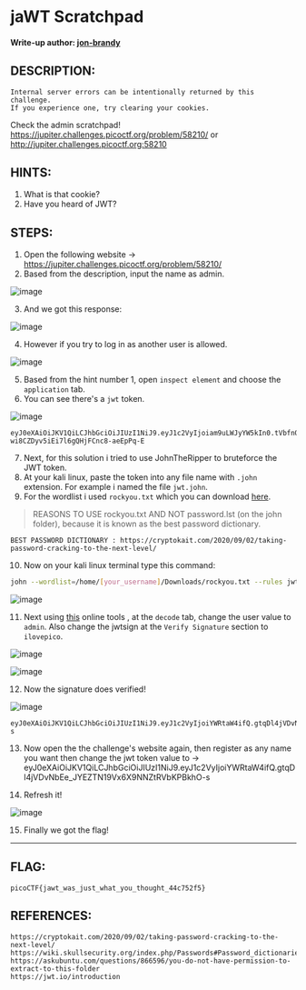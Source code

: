 # jaWT Scratchpad
#### Write-up author: [jon-brandy](https://github.com/jon-brandy)
## DESCRIPTION:
```
Internal server errors can be intentionally returned by this challenge. 
If you experience one, try clearing your cookies.
```
Check the admin scratchpad! 
https://jupiter.challenges.picoctf.org/problem/58210/ or 
http://jupiter.challenges.picoctf.org:58210
## HINTS:
1. What is that cookie?
2. Have you heard of JWT?
## STEPS:
1. Open the following website -> https://jupiter.challenges.picoctf.org/problem/58210/
2. Based from the description, input the name as admin.

![image](https://user-images.githubusercontent.com/70703371/176988594-ae9735e1-cc35-4739-8299-8096b7e93ad1.png)

3. And we got this response:

![image](https://user-images.githubusercontent.com/70703371/176988605-b5d821c0-dddd-4f48-9fa6-5b0c1513fbb1.png)

4. However if you try to log in as another user is allowed.

![image](https://user-images.githubusercontent.com/70703371/176988701-c41b1b76-a783-4745-ac79-e4b89dfe8a52.png)

5. Based from the hint number 1, open  `inspect element` and choose the `application` tab. 
6. You can see there's a `jwt` token.

![image](https://user-images.githubusercontent.com/70703371/176988756-725e7304-d5c4-4bfe-b185-77339265bb75.png)

```
eyJ0eXAiOiJKV1QiLCJhbGciOiJIUzI1NiJ9.eyJ1c2VyIjoiam9uLWJyYW5kIn0.tVbfnQvNh-wi8CZDyv5iEi7l6gQHjFCnc8-aeEpPq-E
```

7. Next, for this solution i tried to use JohnTheRipper to bruteforce the JWT token.
8. At your kali linux, paste the token into any file name with `.john` extension. For example i named the file `jwt.john`.
9. For the wordlist i used `rockyou.txt` which you can download [here](https://drive.google.com/file/d/1oKHoc6s03-hi40vlBzkPywUR4_NPAPhX/view?usp=sharing).

> REASONS TO USE rockyou.txt AND NOT password.lst (on the john folder), because it is known as the best password dictionary.

```
BEST PASSWORD DICTIONARY : https://cryptokait.com/2020/09/02/taking-password-cracking-to-the-next-level/
```

10. Now on your kali linux terminal type this command:

```sh
john --wordlist=/home/[your_username]/Downloads/rockyou.txt --rules jwt.john 
```

![image](https://user-images.githubusercontent.com/70703371/177024153-6d13a21a-1a23-46dc-a3c9-f23c664f9f66.png)

11. Next using [this](https://jwt.io/) online tools , at the `decode` tab, change the user value to `admin`. Also change the jwtsign at the `Verify Signature` section to `ilovepico`.

![image](https://user-images.githubusercontent.com/70703371/177024606-6009963e-b6c6-435c-9b15-4912b70419b6.png)


![image](https://user-images.githubusercontent.com/70703371/177024758-b310e3e3-e6ce-4a6f-be7e-397c114523ae.png)


12. Now the signature does verified!

![image](https://user-images.githubusercontent.com/70703371/177024804-a16f1f43-8c47-43de-9ef2-47d81e299c4a.png)

```
eyJ0eXAiOiJKV1QiLCJhbGciOiJIUzI1NiJ9.eyJ1c2VyIjoiYWRtaW4ifQ.gtqDl4jVDvNbEe_JYEZTN19Vx6X9NNZtRVbKPBkhO-s
```

13. Now open the the challenge's website again, then register as any name you want then change the jwt token value to -> eyJ0eXAiOiJKV1QiLCJhbGciOiJIUzI1NiJ9.eyJ1c2VyIjoiYWRtaW4ifQ.gtqDl4jVDvNbEe_JYEZTN19Vx6X9NNZtRVbKPBkhO-s

14. Refresh it!

![image](https://user-images.githubusercontent.com/70703371/177024851-8395e24b-5ec9-449b-90b8-57694c418bd4.png)

15. Finally we got the flag!


---
## FLAG:
```
picoCTF{jawt_was_just_what_you_thought_44c752f5}
```


## REFERENCES:
```
https://cryptokait.com/2020/09/02/taking-password-cracking-to-the-next-level/
https://wiki.skullsecurity.org/index.php/Passwords#Password_dictionaries
https://askubuntu.com/questions/866596/you-do-not-have-permission-to-extract-to-this-folder
https://jwt.io/introduction
```

